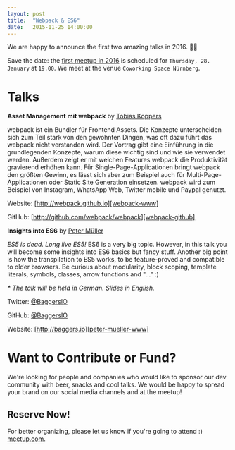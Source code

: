 ```yaml
---
layout: post
title:  "Webpack & ES6"
date:   2015-11-25 14:00:00
---
```


We are happy to announce the first two amazing talks in 2016. 🎉🎈

Save the date: the [first meetup in 2016][next-meetup] is scheduled for `Thursday, 28. January` at `19.00`. We meet at the venue `Coworking Space Nürnberg`.

# Talks

**Asset Management mit webpack** by [Tobias Koppers][tobias-koppers]

webpack ist ein Bundler für Frontend Assets. Die Konzepte unterscheiden sich zum Teil stark von den gewohnten Dingen, was oft dazu führt das webpack nicht verstanden wird. Der Vortrag gibt eine Einführung in die grundlegenden Konzepte, warum diese wichtig sind und wie sie verwendet werden. Außerdem zeigt er mit welchen Features webpack die Produktivität gravierend erhöhen kann. Für Single-Page-Applicationen bringt webpack den größten Gewinn, es lässt sich aber zum Beispiel auch für Multi-Page-Applicationen oder Static Site Generation einsetzen. webpack wird zum Beispiel von Instagram, WhatsApp Web, Twitter mobile und Paypal genutzt.

Website: [http://webpack.github.io][webpack-www]

GitHub: [http://github.com/webpack/webpack][webpack-github]


**Insights into ES6** by [Peter Müller][peter-mueller]

_ES5 is dead. Long live ES5!_ ES6 is a very big topic. However, in this talk you will become some insights into ES6 basics but fancy stuff. Another big point is how the transpilation to ES5 works, to be feature-proved and compatible to older browsers. Be curious about modularity, block scoping, template literals, symbols, classes, arrow functions and "..." :)

_* The talk will be held in German. Slides in English._

Twitter: [@BaggersIO][peter-mueller]

GitHub: [@BaggersIO][peter-mueller-github]

Website: [http://baggers.io][peter-mueller-www]

# Want to Contribute or Fund?

We're looking for people and companies who would like to sponsor our dev community with beer, snacks and cool talks. We would be happy to spread your brand on our social media channels and at the meetup!

## Reserve Now!

For better organizing, please let us know if you're going to attend :) [meetup.com][next-meetup].

[next-meetup]: http://www.meetup.com/de/FrankenJS/events/227012344
[frankenjs-email]: mailto:servus@frankenjs.org
[tobias-koppers]: https://github.com/sokra
[peter-mueller]: http://twitter.com/BaggersIO
[webpack-www]: http://webpack.github.io
[webpack-github]: http://github.com/webpack/webpack
[peter-mueller-github]: http://github.com/BaggersIO
[peter-mueller-www]: http://baggers.io
